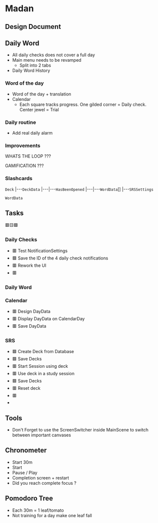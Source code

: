 # Madan

## Design Document

## Daily Word

- All daily checks does not cover a full day
- Main menu needs to be revamped
	- Split into 2 tabs
- Daily Word History

### Word of the day
- Word of the day + translation
- Calendar
	- Each square tracks progress. One gilded corner = Daily check. Center jewel = Trial

### Daily routine

- Add real daily alarm

### Improvements 

WHATS THE LOOP ???

GAMIFICATION ???

### Slashcards


`Deck`
|---`DeckData`
|---|---`HasBeenOpened`
|---|---`WordData`[]
|---`SRSSettings`

`WordData`

## Tasks

🟥🟨🟩

### Daily Checks

- 🟥 Test NotificationSettings
- 🟩 Save the ID of the 4 daily check notifications
- 🟥 Rework the UI
- 🟥 

### Daily Word

### Calendar

- 🟥 Design DayData
- 🟥 Display DayData on CalendarDay
- 🟥 Save DayData

### SRS
- 🟩 Create Deck from Database
- 🟩 Save Decks
- 🟥 Start Session using deck
- 🟥 Use deck in a study session
- 🟩 Save Decks
- 🟥 Reset deck
- 🟥 
- 

## Tools

- Don't Forget to use the ScreenSwitcher inside MainScene to switch between important canvases


## Chronometer

- Start 30m
- Start
- Pause / Play
- Completion screen + restart
- Did you reach complete focus ? 

## Pomodoro Tree

- Each 30m = 1 leaf/tomato
- Not training for a day make one leaf fall


